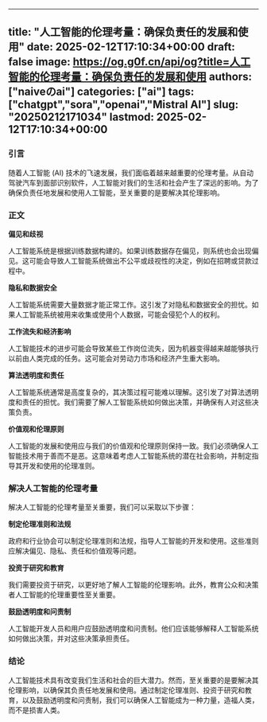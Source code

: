 
---
title: "人工智能的伦理考量：确保负责任的发展和使用"
date: 2025-02-12T17:10:34+00:00
draft: false
image: https://og.g0f.cn/api/og?title=人工智能的伦理考量：确保负责任的发展和使用
authors: ["naiveのai"]
categories: ["ai"]
tags: ["chatgpt","sora","openai","Mistral AI"]
slug: "20250212171034"
lastmod: 2025-02-12T17:10:34+00:00
---
### 引言

随着人工智能 (AI) 技术的飞速发展，我们面临着越来越重要的伦理考量。从自动驾驶汽车到面部识别软件，人工智能对我们的生活和社会产生了深远的影响。为了确保负责任地发展和使用人工智能，至关重要的是要解决其伦理影响。

### 正文

**偏见和歧视**

人工智能系统是根据训练数据构建的。如果训练数据存在偏见，则系统也会出现偏见。这可能会导致人工智能系统做出不公平或歧视性的决定，例如在招聘或贷款过程中。

**隐私和数据安全**

人工智能系统需要大量数据才能正常工作。这引发了对隐私和数据安全的担忧。如果人工智能系统被用来收集或使用个人数据，可能会侵犯个人的权利。

**工作流失和经济影响**

人工智能技术的进步可能会导致某些工作岗位流失，因为机器变得越来越能够执行以前由人类完成的任务。这可能会对劳动力市场和经济产生重大影响。

**算法透明度和责任**

人工智能系统通常是高度复杂的，其决策过程可能难以理解。这引发了对算法透明度和责任的担忧。我们需要了解人工智能系统如何做出决策，并确保有人对这些决策负责。

**价值观和伦理原则**

人工智能的发展和使用应与我们的价值观和伦理原则保持一致。我们必须确保人工智能技术用于善而不是恶。这意味着考虑人工智能系统的潜在社会影响，并制定指导其开发和使用的伦理准则。

### 解决人工智能的伦理考量

解决人工智能的伦理考量至关重要，我们可以采取以下步骤：

**制定伦理准则和法规**

政府和行业协会可以制定伦理准则和法规，指导人工智能的开发和使用。这些准则应解决偏见、隐私、责任和价值观等问题。

**投资于研究和教育**

我们需要投资于研究，以更好地了解人工智能的伦理影响。此外，教育公众和决策者人工智能的伦理重要性至关重要。

**鼓励透明度和问责制**

人工智能开发人员和用户应鼓励透明度和问责制。他们应该能够解释人工智能系统如何做出决策，并对这些决策承担责任。

### 结论

人工智能技术具有改变我们生活和社会的巨大潜力。然而，至关重要的是要解决其伦理影响，以确保其负责任地发展和使用。通过制定伦理准则、投资于研究和教育，以及鼓励透明度和问责制，我们可以确保人工智能成为一种力量，造福人类，而不是损害人类。